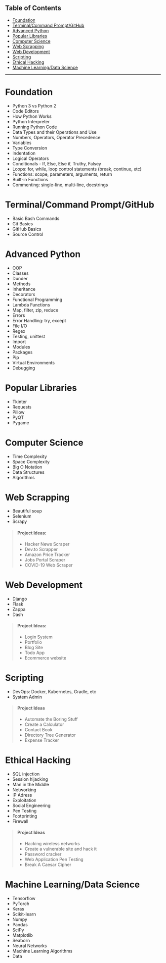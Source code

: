## Table of Contents
- [Foundation](#Foundation)
- [Terminal/Command Prompt/GitHub](#Terminal\/Command-Prompt\/GitHub)
- [Advanced Python](#Advanced-Python)
- [Popular Libraries](#Popular-Libraries)
- [Computer Science](#Computer-Science)
- [Web Scrapping](#Web-Scrapping)
- [Web Development](#Web-Development)
- [Scripting](#Scripting)
- [Ethical Hacking](#Ethical-Hacking)
- [Machine Learning/Data Science](#Machine-Learning//Data-Science)

---

# Foundation
- Python 3 vs Python 2
- Code Editors
- How Python Works
- Python Interpreter
- Running Python Code
 - Data Types and their Operations and Use
 - Numbers, Operators, Operator Precedence
 - Variables
- Type Conversion
 - Indentation
 - Logical Operators
 - Conditionals - If, Else, Else if, Truthy, Falsey
 - Loops: for, while, loop control statements (break, continue, etc)
 - Functions: scope, parameters, arguments, return
 - Built-in Functions
 - Commenting: single-line, multi-line, docstrings

# Terminal/Command Prompt/GitHub
 - Basic Bash Commands
 - Git Basics
 - GitHub Basics
 - Source Control

# Advanced Python
 - OOP
 - Classes
 - Dunder
 - Methods
 - Inheritance
 - Decorators
 - Functional Programming
 - Lambda Functions
 - Map, filter, zip, reduce
 - Errors
 - Error Handling: try, except
 - File I/O
 - Regex
 - Testing, unittest
 - Import
 - Modules
 - Packages
 - Pip
 - Virtual Environments
 - Debugging

# Popular Libraries
 - Tkinter
 - Requests
 - Pillow
 - PyQT
 - Pygame

# Computer Science
 - Time Complexity
 - Space Complexity
 - Big O Notation
 - Data Structures
 - Algorithms

# Web Scrapping
 - Beautiful soup
 - Selenium
 - Scrapy
> #### Project Ideas:
> - Hacker News Scraper
> - Dev.to Scrapper
> - Amazon Price Tracker
> - Jobs Portal Scraper
> - COVID-19 Web Scraper

# Web Development
 - Django
 - Flask
 - Zappa
 - Dash
> #### Project Ideas:
> - Login System
> - Portfolio
> - Blog Site
> - Todo App
> - Ecommerce website

 # Scripting
 - DevOps: Docker, Kubernetes, Gradle, etc
 - System Admin
> #### Project Ideas
> - Automate the Boring Stuff
> - Create a Calculator
> - Contact Book
> - Directory Tree Generator
> - Expense Tracker

# Ethical Hacking
 - SQL injection
 - Session hijacking
 - Man in the Middle
 - Networking
 - IP Adress
 - Exploitation
 - Social Engineering
 - Pen Testing
 - Footprinting
 - Firewall
> #### Project Ideas
> - Hacking wireless networks
> - Create a vulnerable site and hack it
> - Password cracker
> - Web Application Pen Testing
> - Break A Caesar Cipher

# Machine Learning/Data Science
 - Tensorflow
 - PyTorch
 - Keras
 - Scikit-learn
 - Numpy
 - Pandas
 - SciPy
 - Matplotlib
 - Seaborn
 - Neural Networks
 - Machine Learning Algorithms
 - Data
